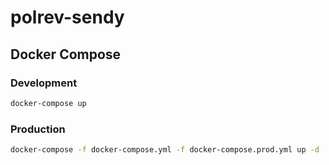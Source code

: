 # polrev-sendy

## Docker Compose

### Development

```bash
docker-compose up
```

### Production

```bash
docker-compose -f docker-compose.yml -f docker-compose.prod.yml up -d
```
